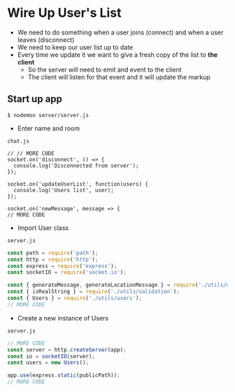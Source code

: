 # Wire Up User's List
* We need to do something when a user joins (connect) and when a user leaves (disconnect)
* We need to keep our user list up to date
* Every time we update it we want to give a fresh copy of the list to **the client**
    - So the server will need to emit and event to the client
    - The client will listen for that event and it will update the markup

## Start up app
`$ nodemon server/server.js`

* Enter name and room

`chat.js`

```
// // MORE CODE
socket.on('disconnect', () => {
  console.log('Disconnected from server');
});

socket.on('updateUserList', function(users) {
  console.log('Users list', user);
});

socket.on('newMessage', message => {
// MORE CODE
```

* Import User class

`server.js`

```js
const path = require('path');
const http = require('http');
const express = require('express');
const socketIO = require('socket.io');

const { generateMessage, generateLocationMessage } = require('./utils/message');
const { isRealString } = require('./utils/validation');
const { Users } = require('./utils/users');
// MORE CODE
```

* Create a new instance of Users

`server.js`

```js
// MORE CODE
const server = http.createServer(app);
const io = socketIO(server);
const users = new Users();

app.use(express.static(publicPath));
// MORE CODE
```


